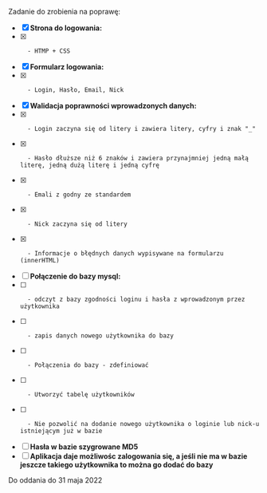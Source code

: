 Zadanie do zrobienia na poprawę:

- [x]    **Strona do logowania:** 
- [x]       - HTMP + CSS
- [x]    **Formularz logowania:**
- [x]    	- Login, Hasło, Email, Nick
- [x]    **Walidacja poprawności wprowadzonych danych:** 
- [x]    	- Login zaczyna się od litery i zawiera litery, cyfry i znak "_"
- [x]    	- Hasło dłuższe niż 6 znaków i zawiera przynajmniej jedną małą literę, jedną dużą literę i jedną cyfrę
- [x]    	- Emali z godny ze standardem
- [x]    	- Nick zaczyna się od litery
- [x]    	- Informacje o błędnych danych wypisywane na formularzu (innerHTML)
- [ ]    **Połączenie do bazy mysql:**
- [ ]    	- odczyt z bazy zgodności loginu i hasła z wprowadzonym przez użytkownika
- [ ]    	- zapis danych nowego użytkownika do bazy
- [ ]    	- Połączenia do bazy - zdefiniować
- [ ]    	- Utworzyć tabelę użytkowników
- [ ]    	- Nie pozwolić na dodanie nowego użytkownika o loginie lub nick-u istniejącym już w bazie
- [ ]    **Hasła w bazie szygrowane MD5**
- [ ]    **Aplikacja daje możliwośc zalogowania się, a jeśli nie ma w bazie jeszcze takiego użytkownika to można go dodać do bazy**

Do oddania do 31 maja 2022